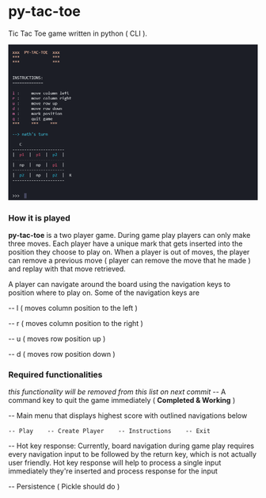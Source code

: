 # py-tac-toe

Tic Tac Toe game written in python ( CLI ).

![py-tac-toe game (cli)](assets/image/py-tac-toe.png)

### How it is played

**py-tac-toe** is a two player game. During game play players can only make three moves.
Each player have a unique mark that gets inserted into the position they
choose to play on. When a player is out of moves, the player can remove a previous move ( player can remove the move that he made ) and replay with that move retrieved.

A player can navigate around the board using the navigation keys to position where to play on. Some of the navigation keys are

-- l ( moves column position to the left )

-- r ( moves column position to the right )

-- u ( moves row position up )

-- d ( moves row position down )

### Required functionalities

*this functionality will be removed from this list on next commit*
-- A command key to quit the game immediately    ( **Completed & Working** )
    

-- Main menu that displays highest score with outlined navigations below

    -- Play    -- Create Player    -- Instructions    -- Exit

-- Hot key response: Currently, board navigation during game play requires every navigation input to be followed by the return key, which is not actually user friendly. Hot key response will help to process a single input immediately they're inserted and process response for the input

-- Persistence ( Pickle should do )
